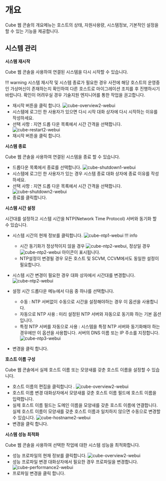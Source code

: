 # 개요
Cube 웹 콘솔의 개요메뉴는 호스트의 상태, 자원사용량, 시스템정보, 기본적인 설정을 할 수 있는 기능을 제공합니다.

## 시스템 관리

**시스템 재시작**

Cube 웹 콘솔을 사용하여 연결된 시스템을 다시 시작할 수 있습니다.

!!! warning
    시스템 재시작 및 시스템 종료가 필요한 경우 사전에 해당 호스트의 운영중인 가상머신이 존재하는지 확인하여 다른 호스트로 마이그레이션 조치를 후 진행하시기 바랍니다.
    확인이 어려우실 경우 기술지원 엔지니어를 통한 작업을 권고합니다.

* 재시작 버튼을 클릭 합니다.
![cube-overview2-webui](../../assets/images/cube_overview_webUI.png)
*  시스템에 로그인 한 사용자가 있으면 다시 시작 대화 상자에 다시 시작하는 이유를 작성하세요.
* 선택 사항 : 지연 드롭 다운 목록에서 시간 간격을 선택합니다.
![cube-restart2-webui](../../assets/images/cube_restart2_webUI.png)
* 재시작 버튼을 클릭 합니다.


**시스템 종료**

Cube 웹 콘솔을 사용하여 연결된 시스템을 종료 할 수 있습니다.

* 드롭다운 목록에서 종료를 선택합니다.
![cube-shutdown1-webui](../../assets/images/cube_overview2_webUI.png)
* 시스템에 로그인 한 사용자가 있는 경우 시스템 종료 대화 상자에 종료 이유를 작성하세요.
* 선택 사항 : 지연 드롭 다운 목록에서 시간 간격을 선택합니다.
![cube-shutdown2-webui](../../assets/images/cube_shutdown2_webUI.png)
* 종료를 클릭합니다.


**시스템 시간 설정**

시간대를 설정하고 시스템 시간을 NTP(Network Time Protocol) 서버와 동기화 할 수 있습니다.

* 시스템 시간의 현재 정보를 클릭합니다.
![cube-ntp1-webui](../../assets/images/cube_ntp1_webUI.png)
!!! info
    * 시간 동기화가 정상적이지 않을 경우 ![cube-ntp2-webui](../../assets/images/cube_ntp4_webUI.png), 정상일 경우 ![cube-ntp2-webui](../../assets/images/cube_ntp5_webUI.png) 아이콘이 표시됩니다.
    * NTP설정이 변경될 경우 모든 호스트 및 SCVM, CCVM에서도 동일한 설정이 필요합니다.

* 시스템 시간 변경이 필요한 경우 대화 상자에서 시간대를 변경합니다.
![cube-ntp2-webui](../../assets/images/cube_ntp2_webUI.png)
* 설정 시간 드롭다운 메뉴에서 다음 중 하나를 선택합니다.
    * 수동 : NTP 서버없이 수동으로 시간을 설정해야하는 경우 이 옵션을 사용합니다.
    * 자동으로 NTP 사용 : 미리 설정된 NTP 서버와 자동으로 동기화 하는 기본 옵션입니다.
    * 특정 NTP 서버를 자동으로 사용 : 시스템을 특정 NTP 서버와 동기화해야 하는 경우에만 이 옵션을 사용합니다. 서버의 DNS 이름 또는 IP 주소를 지정합니다.
![cube-ntp3-webui](../../assets/images/cube_ntp3_webUI.png)
* 변경을 클릭 합니다.


**호스트 이름 구성**

Cube 웹 콘솔에서 실제 호스트 이름 또는 모양새를 갖춘 호스트 이름을 설정할 수 있습니다.

* 호스트 이름의 편집을 클릭합니다 .
![cube-overview2-webui](../../assets/images/cube_overview_webUI.png)
* 호스트 이름 변경 대화상자에서 모양새를 갖춘 호스트 이름 필드에 호스트 이름을 입력합니다.
* 실제 호스트 이름 필드는 도메인 이름을 모양새를 갖춘 호스트 이름에 연결합니다. 실제 호스트 이름이 모양새를 갖춘 호스트 이름과 일치하지 않으면 수동으로 변경할 수 있습니다.
![cube-hostname2-webui](../../assets/images/cube_hostname2_webUI.png)
* 변경을 클릭 합니다.


**시스템 성능 최적화**

Cube 웹 콘솔을 사용하여 선택한 작업에 대한 시스템 성능을 최적화합니다.

* 성능 프로파일의 현재 정보를 클릭합니다.
![cube-overview2-webui](../../assets/images/cube_overview_webUI.png)
* 성능 프로파일 변경 대화상자에서 필요한 경우 프로파일을 변경합니다.
![cube-performance2-webui](../../assets/images/cube_performance2_webUI.png)
* 프로파일 변경을 클릭 합니다.